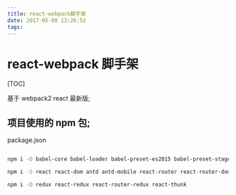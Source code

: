 ```yaml
---
title: react-webpack脚手架
date: 2017-05-08 13:26:52
tags: 
---
```


# react-webpack 脚手架

[TOC]

基于 webpack2 react 最新版;

## 项目使用的 npm 包;
package.json

```

```

```sh
npm i -D babel-core babel-loader babel-preset-es2015 babel-preset-stage-0 babel-preset-react css-loader img-loader file-loader html-loader postcss-loader style-loader url-loader webpack webpack-dev-server html-webpack-plugin clean-webpack-plugin babel-plugin-import bundle-loader extract-text-webpack-plugin optimize-css-assets-webpack-plugin postcss-loader postcss-pxtorem precss
```

```sh
npm i -S react react-dom antd antd-mobile react-router react-router-dom
```
```sh
npm i -D redux react-redux react-router-redux react-thunk 
```
